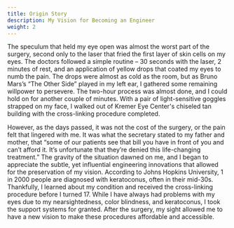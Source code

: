 ```yaml
---
title: Origin Story
description: My Vision for Becoming an Engineer
weight: 2
---
```


The speculum that held my eye open was almost the worst part of the surgery, second only to the laser that fried the first layer of skin cells on my eyes. The doctors followed a simple routine – 30 seconds with the laser, 2 minutes of rest, and an application of yellow drops that coated my eyes to numb the pain. The drops were almost as cold as the room, but as Bruno Mars’s “The Other Side” played in my left ear, I gathered some remaining willpower to persevere. The two-hour process was almost done, and I could hold on for another couple of minutes. With a pair of light-sensitive goggles strapped on my face, I walked out of Kremer Eye Center's chiseled tan building with the cross-linking procedure completed.

However, as the days passed, it was not the cost of the surgery, or the pain felt that lingered with me. It was what the secretary stated to my father and mother, that “some of our patients see that bill you have in front of you and can’t afford it. It’s unfortunate that they’re denied this life-changing treatment.” The gravity of the situation dawned on me, and I began to appreciate the subtle, yet influential engineering innovations that allowed for the preservation of my vision. According to Johns Hopkins University, 1 in 2000 people are diagnosed with keratoconus, often in their mid-30s. Thankfully, I learned about my condition and received the cross-linking procedure before I turned 17. While I have always had problems with my eyes due to my nearsightedness, color blindness, and keratoconus, I took the support systems for granted. After the surgery, my sight allowed me to have a new vision to make these procedures affordable and accessible.
